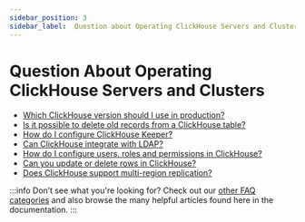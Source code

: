 ```yaml
---
sidebar_position: 3
sidebar_label:  Question about Operating ClickHouse Servers and Clusters
---
```


# Question About Operating ClickHouse Servers and Clusters 

-   [Which ClickHouse version should I use in production?](../../faq/operations/production.md)
-   [Is it possible to delete old records from a ClickHouse table?](../../faq/operations/delete-old-data.md)
-   [How do I configure ClickHouse Keeper?](../../guides/sre/keeper/clickhouse-keeper.md)
-   [Can ClickHouse integrate with LDAP?](../../guides/sre/user-management/configuring-ldap.md)
-   [How do I configure users, roles and permissions in ClickHouse?](../../guides/sre/user-management/users-and-roles.md)
-   [Can you update or delete rows in ClickHouse?](../../guides/developer/mutations.md)
-   [Does ClickHouse support multi-region replication?](../../faq/operations/multi-region-replication.md)

:::info Don’t see what you're looking for?
Check out our [other FAQ categories](../../faq/) and also browse the many helpful articles found here in the documentation.
:::

